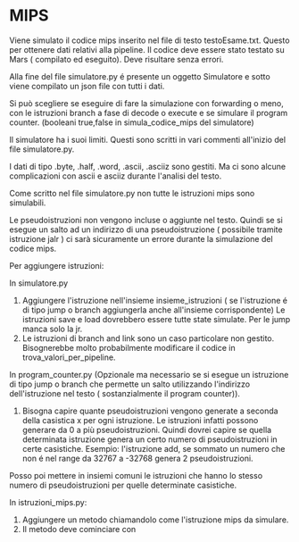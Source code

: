 # MIPS

Viene simulato il codice mips inserito nel file di testo testoEsame.txt. Questo per ottenere dati relativi alla pipeline.
Il codice deve essere stato testato su Mars ( compilato ed eseguito). Deve risultare senza errori.

Alla fine del file simulatore.py é presente un oggetto Simulatore e sotto viene compilato un json file con tutti i dati.

Si può scegliere se eseguire di fare la simulazione con forwarding o meno, con le istruzioni branch a fase di decode o execute e se simulare il program counter.
(booleani true,false in simula_codice_mips del simulatore)

Il simulatore ha i suoi limiti. Questi sono scritti in vari commenti all'inizio del file simulatore.py.

I dati di tipo .byte, .half, .word, .ascii, .asciiz sono gestiti. Ma ci sono alcune complicazioni con ascii e asciiz durante l'analisi del testo.

Come scritto nel file simulatore.py non tutte le istruzioni mips sono simulabili.

Le pseudoistruzioni non vengono incluse o aggiunte nel testo. Quindi se si esegue un salto ad un indirizzo di una pseudoistruzione ( possibile tramite istruzione jalr ) ci sarà sicuramente un errore durante la simulazione del codice mips. 

Per aggiungere istruzioni:

In simulatore.py

1) Aggiungere l'istruzione nell'insieme insieme_istruzioni ( se l'istruzione é di tipo jump o branch aggiungerla anche all'insieme corrispondente)
Le istruzioni save e load dovrebbero essere tutte state simulate.
Per le jump manca solo la jr.
2) Le istruzioni di branch and link sono un caso particolare non gestito. Bisognerebbe molto probabilmente modificare il codice in trova_valori_per_pipeline. 

In program_counter.py
(Opzionale ma necessario se si esegue un istruzione di tipo jump o branch che permette un salto utilizzando l'indirizzo dell'istruzione nel testo ( sostanzialmente il program counter)).

1) Bisogna capire quante pseudoistruzioni vengono generate a seconda della casistica x per ogni istruzione. Le istruzioni infatti possono generare da 0 a più pseudoistruzioni. Quindi dovrei capire se quella determinata istruzione genera un certo numero di pseudoistruzioni in certe casistiche.
Esempio: l'istruzione add, se sommato un numero che non é nel range da 32767 a -32768 genera 2 pseudoistruzioni.

Posso poi mettere in insiemi comuni le istruzioni che hanno lo stesso numero di pseudoistruzioni per quelle determinate casistiche.

In istruzioni_mips.py:

  1) Aggiungere un metodo chiamandolo come l'istruzione mips da simulare.
  2) Il metodo deve cominciare con
